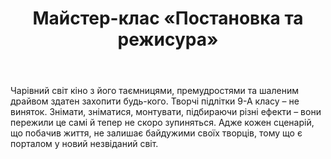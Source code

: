 ﻿---
title: Майстер-клас «Постановка та режисура»
---

Чарівний світ кіно з його таємницями, премудростями та шаленим драйвом здатен захопити будь-кого. Творчі підлітки 9-А класу – не виняток. Знімати, зніматися, монтувати, підбираючи різні ефекти – вони пережили це самі й тепер не скоро зупиняться. Адже кожен сценарій, що побачив життя, не залишає байдужими своїх творців, тому що є порталом у новий незвіданий світ.

<slideshow></slideshow>
